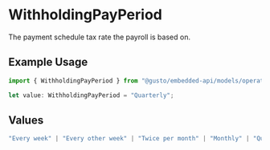 # WithholdingPayPeriod

The payment schedule tax rate the payroll is based on.

## Example Usage

```typescript
import { WithholdingPayPeriod } from "@gusto/embedded-api/models/operations/postv1companiescompanyidpayrolls.js";

let value: WithholdingPayPeriod = "Quarterly";
```

## Values

```typescript
"Every week" | "Every other week" | "Twice per month" | "Monthly" | "Quarterly" | "Semiannually" | "Annually"
```